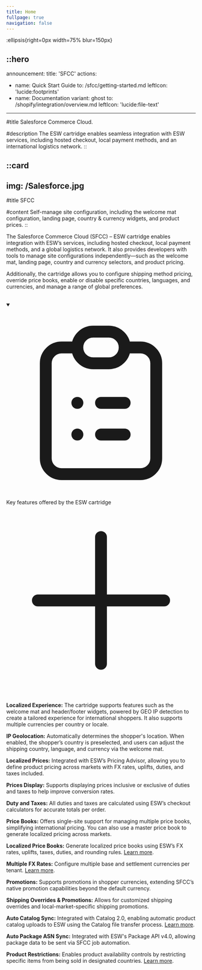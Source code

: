 ```yaml
---
title: Home
fullpage: true
navigation: false
---
```


:ellipsis{right=0px width=75% blur=150px}

::hero
---
announcement:
  title: 'SFCC'
actions:
  - name: Quick Start Guide
    to: /sfcc/getting-started.md
    leftIcon: 'lucide:footprints'
  - name: Documentation
    variant: ghost
    to: /shopify/integration/overview.md
    leftIcon: 'lucide:file-text'
---

#title
Salesforce Commerce Cloud.

#description
The ESW cartridge enables seamless integration with ESW services, including hosted checkout, local payment methods, and an international logistics network.
::

::card
---
img: /Salesforce.jpg
---
#title
SFCC

#content
Self-manage site configuration, including the welcome mat configuration, landing page, country & currency widgets, and product prices.
::


The Salesforce Commerce Cloud (SFCC) – ESW cartridge enables integration with ESW’s services, including hosted checkout, local payment methods, and a global logistics network. It also provides developers with tools to manage site configurations independently—such as the welcome mat, landing page, country and currency selectors, and product pricing.

Additionally, the cartridge allows you to configure shipping method pricing, override price books, enable or disable specific countries, languages, and currencies, and manage a range of global preferences.

<br>

<!-- Enhanced Accordion with dark mode + larger font -->
<section class="w-full bg-white dark:bg-neutral-900 divide-y divide-neutral-200 dark:divide-neutral-700 rounded shadow-md shadow-neutral-200 dark:shadow-neutral-800">
  <details class="p-6 group" open>
    <summary class="[&::-webkit-details-marker]:hidden relative flex gap-4 pr-8 text-lg font-semibold list-none cursor-pointer text-neutral-800 dark:text-neutral-100 transition-colors duration-300 group-hover:text-neutral-900 dark:group-hover:text-white">
      <svg xmlns="http://www.w3.org/2000/svg" class="w-6 h-6 stroke-primary shrink-0" fill="none" viewBox="0 0 24 24" stroke="currentColor" stroke-width="1.5">
        <path stroke-linecap="round" stroke-linejoin="round" d="M9 5H7a2 2 0 00-2 2v12a2 2 0 002 2h10a2 2 0 002-2V7a2 2 0 00-2-2h-2M9 5a2 2 0 002 2h2a2 2 0 002-2M9 5a2 2 0 012-2h2a2 2 0 012 2m-3 7h3m-3 4h3m-6-4h.01M9 16h.01" />
      </svg>
      Key features offered by the ESW cartridge
      <svg xmlns="http://www.w3.org/2000/svg" class="absolute right-0 w-10 h-10 transition duration-300 top-1 stroke-neutral-700 dark:stroke-neutral-300 shrink-0 group-open:rotate-45" fill="none" viewBox="0 0 24 24" stroke="currentColor" stroke-width="1.5">
        <path stroke-linecap="round" stroke-linejoin="round" d="M12 4v16m8-8H4" />
      </svg>
    </summary>
    <div class="mt-4 space-y-4 text-base text-neutral-700 dark:text-neutral-300">
      <p><strong>Localized Experience:</strong> The cartridge supports features such as the welcome mat and header/footer widgets, powered by GEO IP detection to create a tailored experience for international shoppers. It also supports multiple currencies per country or locale.</p>
      <p><strong>IP Geolocation:</strong> Automatically determines the shopper's location. When enabled, the shopper’s country is preselected, and users can adjust the shipping country, language, and currency via the welcome mat.</p>
      <p><strong>Localized Prices:</strong> Integrated with ESW’s Pricing Advisor, allowing you to define product pricing across markets with FX rates, uplifts, duties, and taxes included.</p>
      <p><strong>Prices Display:</strong> Supports displaying prices inclusive or exclusive of duties and taxes to help improve conversion rates.</p>
      <p><strong>Duty and Taxes:</strong> All duties and taxes are calculated using ESW’s checkout calculators for accurate totals per order.</p>
      <p><strong>Price Books:</strong> Offers single-site support for managing multiple price books, simplifying international pricing. You can also use a master price book to generate localized pricing across markets.</p>
      <p><strong>Localized Price Books:</strong> Generate localized price books using ESW’s FX rates, uplifts, taxes, duties, and rounding rules. <a href="#" class="text-primary underline">Learn more</a>.</p>
      <p><strong>Multiple FX Rates:</strong> Configure multiple base and settlement currencies per tenant. <a href="#" class="text-primary underline">Learn more</a>.</p>
      <p><strong>Promotions:</strong> Supports promotions in shopper currencies, extending SFCC’s native promotion capabilities beyond the default currency.</p>
      <p><strong>Shipping Overrides & Promotions:</strong> Allows for customized shipping overrides and local-market-specific shipping promotions.</p>
      <p><strong>Auto Catalog Sync:</strong> Integrated with Catalog 2.0, enabling automatic product catalog uploads to ESW using the Catalog file transfer process. <a href="#" class="text-primary underline">Learn more</a>.</p>
      <p><strong>Auto Package ASN Sync:</strong> Integrated with ESW's Package API v4.0, allowing package data to be sent via SFCC job automation.</p>
      <p><strong>Product Restrictions:</strong> Enables product availability controls by restricting specific items from being sold in designated countries. <a href="#" class="text-primary underline">Learn more</a>.</p>
    </div>
  </details>
</section>

